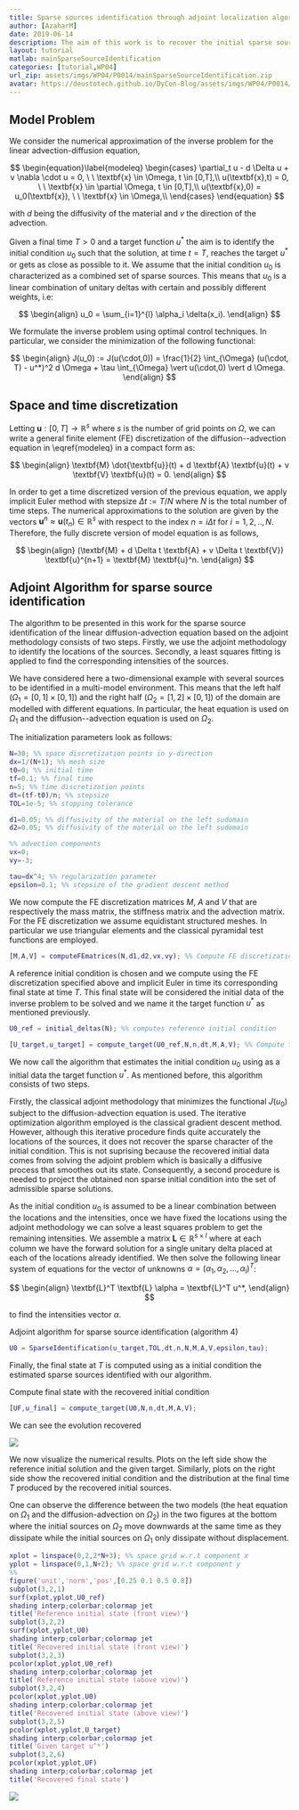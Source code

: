 ```yaml
---
title: Sparse sources identification through adjoint localization algorithm
author: [AzaharM]
date: 2019-06-14
description: The aim of this work is to recover the initial sparse sources that lead to a given final measurements using the diffusion equation. It is assumed that the initial condition can be written down as a linear combination of unitary deltas and their weights. In that context, an algorithm that combines the adjoint methodology with least squares is presented. In particular, the adjoint methodology is used to find the localization of the sparse sources and least squares to find the corresponding intensities.
layout: tutorial
matlab: mainSparseSourceIdentification
categories: [tutorial,WP04]
url_zip: assets/imgs/WP04/P0014/mainSparseSourceIdentification.zip
avatar: https://deustotech.github.io/DyCon-Blog/assets/imgs/WP04/P0014/evolution.gif
---
```

## Model Problem


We consider the numerical approximation of the inverse problem for the linear advection-diffusion equation,


$$ \begin{equation}\label{modeleq} \begin{cases} \partial_t u - d \Delta u + v \nabla \cdot u = 0, \  \  \textbf{x}  \in \Omega, t \in [0,T],\\ u(\textbf{x},t) = 0,  \  \  \textbf{x}  \in \partial \Omega, t \in [0,T],\\ u(\textbf{x},0) = u_0(\textbf{x}), \  \  \textbf{x}  \in \Omega,\\ \end{cases} \end{equation} $$


with $d$ being the diffusivity of the material and $v$ the direction of the advection.


Given a final time $T>0$ and a target function $u^\ast$ the aim is to identify the initial condition $u_0$ such that the solution, at time $t=T$, reaches the target $u^*$ or gets as close as possible to it. We assume that the initial condition $u_0$ is characterized as a combined set of sparse sources. This means that $u_0$ is a linear combination of unitary deltas with certain and possibly different weights, i.e:


$$ \begin{align} u_0 = \sum_{i=1}^{l} \alpha_i \delta(x_i). \end{align} $$


We formulate the inverse problem using optimal control techniques. In particular, we consider the minimization of the following functional:


$$ \begin{align} J(u_0) := J(u(\cdot,0)) = \frac{1}{2} \int_{\Omega} (u(\cdot, T) - u^*)^2 d \Omega + \tau \int_{\Omega} \vert u(\cdot,0) \vert d \Omega. \end{align} $$

## Space and time discretization


Letting $\textbf{u} : [0, T] \rightarrow \mathbb{R}^s$ where $s$ is the number of grid points on $\Omega$, we can write a general finite element (FE) discretization of the diffusion--advection equation in \eqref{modeleq} in a compact form as:


$$ \begin{align} \textbf{M} \dot{\textbf{u}}(t) + d \textbf{A} \textbf{u}(t) + v \textbf{V} \textbf{u}(t) = 0. \end{align} $$


In order to get a time discretized version of the previous equation, we apply implicit Euler method with stepsize $\Delta t := T/N$ where $N$ is the total number of time steps. The numerical approximations to the solution are given by the vectors $\textbf{u}^n \approx \textbf{u}(t_n) \in \mathbb{R}^s$ with respect to the index $n=i\Delta t$ for $i=1,2,..,N$. Therefore, the fully discrete version of model equation is as follows,


$$ \begin{align} (\textbf{M} + d \Delta t \textbf{A} + v \Delta t \textbf{V}) \textbf{u}^{n+1} = \textbf{M} \textbf{u}^n. \end{align} $$

## Adjoint Algorithm for sparse source identification


The algorithm to be presented in this work for the sparse source identification of the linear diffusion-advection equation based on the adjoint methodology consists of two steps. Firstly, we use the adjoint methodology to identify the locations of the sources. Secondly, a least squares fitting is applied to find the corresponding intensities of the sources.


We have considered here a two-dimensional example with several sources to be identified in a multi-model environment. This means that the left half ($\Omega_1 = [0,1] \times [0,1]$) and the right half ($\Omega_2 = [1,2] \times [0,1]$) of the domain are modelled with different equations. In particular, the heat equation is used on $\Omega_1$ and the diffusion--advection equation is used on $\Omega_2$.


The initialization parameters look as follows:

```matlab
N=30; %% space discretization points in y-direction
dx=1/(N+1); %% mesh size
t0=0; %% initial time
tf=0.1; %% final time
n=5; %% time discretization points
dt=(tf-t0)/n; %% stepsize
TOL=1e-5; %% stopping tolerance

d1=0.05; %% diffusivity of the material on the left sudomain
d2=0.05; %% diffusivity of the material on the left sudomain

%% advection components
vx=0;
vy=-3;

tau=dx^4; %% regularization parameter
epsilon=0.1; %% stepsize of the gradient descent method
```


We now compute the FE discretization matrices $M$, $A$ and $V$ that are respectively the mass matrix, the stiffness matrix and the advection matrix. For the FE discretization we assume equidistant structured meshes. In particular we use triangular elements and the classical pyramidal test functions are employed.

```matlab
[M,A,V] = computeFEmatrices(N,d1,d2,vx,vy); %% Compute FE discretization matrices
```


A reference initial condition is chosen and we compute using the FE discretization specified above and implicit Euler in time its corresponding final state at time $T$. This final state will be considered the initial data of the inverse problem to be solved and we name it the target function $u^*$ as mentioned previously.

```matlab
U0_ref = initial_deltas(N); %% computes reference initial condition

[U_target,u_target] = compute_target(U0_ref,N,n,dt,M,A,V); %% Compute target distribution
```


We now call the algorithm that estimates the initial condition $u_0$ using as a initial data the target function $u^*$. As mentioned before, this algorithm consists of two steps.


Firstly, the classical adjoint methodology that minimizes the functional $J(u_0)$ subject to the diffusion-advection equation is used. The iterative optimization algorithm employed is the classical gradient descent method. However, although this iterative procedure finds quite accurately the locations of the sources, it does not recover the sparse character of the initial condition. This is not suprising because the recovered initial data comes from solving the adjoint problem which is basically a diffusive process that smoothes out its state. Consequently, a second procedure is needed to project the obtained non sparse initial condition into the set of admissible sparse solutions.


As the initial condition $u_0$ is assumed to be a linear combination between the locations and the intensities, once we have fixed the locations using the adjoint methodology we can solve a least squares problem to get the remaining intensities. We assemble a matrix $\textbf{L} \in \mathbb{R}^{s \times l}$ where at each column we have the forward solution for a single unitary delta placed at each of the locations already identified. We then solve the following linear system of equations for the vector of unknowns $\alpha = (\alpha_1, \alpha_2, ..., \alpha_l)^T$:


$$ \begin{align} \textbf{L}^T \textbf{L} \alpha = \textbf{L}^T u^*, \end{align} $$


to find the intensities vector $\alpha$.


Adjoint algorithm for sparse source identification (algorithm 4)

```matlab
U0 = SparseIdentification(u_target,TOL,dt,n,N,M,A,V,epsilon,tau);
```


Finally, the final state at $T$ is computed using as a initial condition the estimated sparse sources identified with our algorithm.


Compute final state with the recovered initial condition

```matlab
[UF,u_final] = compute_target(U0,N,n,dt,M,A,V);
```

We can see the evolution recovered

![]({{site.url}}{{site.baseurl}}/assets/imgs/WP04/P0014/evolution.gif)



We now visualize the numerical results. Plots on the left side show the reference initial solution and the given target. Similarly, plots on the right side show the recovered initial condition and the distribution at the final time $T$ produced by the recovered initial sources.


One can observe the difference between the two models (the heat equation on $\Omega_1$ and the diffusion-advection on $\Omega_2$) in the two figures at the bottom where the initial sources on $\Omega_2$ move downwards at the same time as they dissipate while the initial sources on $\Omega_1$ only dissipate without displacement.

```matlab
xplot = linspace(0,2,2*N+3); %% space grid w.r.t component x
yplot = linspace(0,1,N+2); %% space grid w.r.t component y
%%
figure('unit','norm','pos',[0.25 0.1 0.5 0.8])
subplot(3,2,1)
surf(xplot,yplot,U0_ref)
shading interp;colorbar;colormap jet
title('Reference initial state (front view)')
subplot(3,2,2)
surf(xplot,yplot,U0)
shading interp;colorbar;colormap jet
title('Recovered initial state (front view)')
subplot(3,2,3)
pcolor(xplot,yplot,U0_ref)
shading interp;colorbar;colormap jet
title('Reference initial state (above view)')
subplot(3,2,4)
pcolor(xplot,yplot,U0)
shading interp;colorbar;colormap jet
title('Recovered initial state (above view)')
subplot(3,2,5)
pcolor(xplot,yplot,U_target)
shading interp;colorbar;colormap jet
title('Given target u^*')
subplot(3,2,6)
pcolor(xplot,yplot,UF)
shading interp;colorbar;colormap jet
title('Recovered final state')
```


![]({{site.url}}{{site.baseurl}}/assets/imgs/WP04/P0014/copiaRM_01.png)
